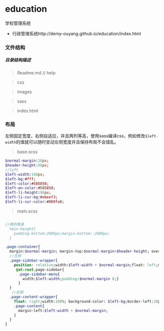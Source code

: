 # education
学校管理系统
- 行政管理系统http://demy-ouyang.github.io/education/index.html

### 文件结构
##### 目录结构描述

>Readme.md                   // help

>css

>images

>sass

>index.html

### 布局
左侧固定宽度，右侧自适应，并且两列等高，使用sass编译css，例如修改`$left-width`的值就可以随时变动左侧宽度并且保持布局不会错乱。

> base.scss
```sass
$normal-margin:20px;
$header-height:60px;
//left
$left-width:198px;
$left-bg:#fff;
$left-color:#585858;
$left-en-color:#585858;
$left-li-height:96px;
$left-li-cur-bg:#ebeef3;
$left-li-cur-color:#009fa8;
```

> main.scss
```sass

//两列等高
  %min-height{
    padding-bottom:2000px;margin-bottom:-2000px;
  }

.page-container{
  margin:$normal-margin; margin-top:$normal-margin+$header-height; overflow: hidden;
  //左侧
  .page-sidebar-wrapper{
    position: relative;width:$left-width + $normal-margin;float: left;margin-right: -($left-width+ $normal-margin);background-color: $left-bg;border-right:20px solid $body-bg;@extend %min-height;
     @at-root.page-sidebar{
      .page-sidebar-menu{
        width:$left-width;padding:$normal-margin 0;}
      }
  }
   //右侧
  .page-content-wrapper{
    float: right;width:100%; background-color: $left-bg;border-left:20px solid $body-bg;@extend %min-height;
    .page-content{
      margin-left:$left-width + $normal-margin;
    }
  }
}

```

